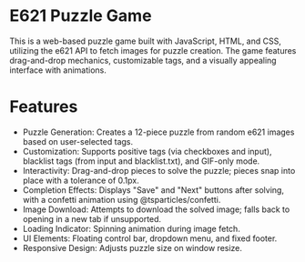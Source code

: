# E621 Puzzle Game
This is a web-based puzzle game built with JavaScript, HTML, and CSS, utilizing the e621 API to fetch images for puzzle creation. The game features drag-and-drop mechanics, customizable tags, and a visually appealing interface with animations.

# Features
+ Puzzle Generation: Creates a 12-piece puzzle from random e621 images based on user-selected tags.
+ Customization: Supports positive tags (via checkboxes and input), blacklist tags (from input and blacklist.txt), and GIF-only mode.
+ Interactivity: Drag-and-drop pieces to solve the puzzle; pieces snap into place with a tolerance of 0.1px.
+ Completion Effects: Displays "Save" and "Next" buttons after solving, with a confetti animation using @tsparticles/confetti.
+ Image Download: Attempts to download the solved image; falls back to opening in a new tab if unsupported.
+ Loading Indicator: Spinning animation during image fetch.
+ UI Elements: Floating control bar, dropdown menu, and fixed footer.
+ Responsive Design: Adjusts puzzle size on window resize.
